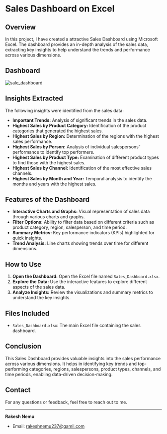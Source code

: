 # Sales Dashboard on Excel

## Overview
In this project, I have created a attractive Sales Dashboard using Microsoft Excel. The dashboard provides an in-depth analysis of the sales data, extracting key insights to help understand the trends and performance across various dimensions.
## Dashboard
![sale_dashboard](https://github.com/user-attachments/assets/cb0b72e9-926a-4b9b-b626-3892bff622c4)

## Insights Extracted
The following insights were identified from the sales data:
- **Important Trends:** Analysis of significant trends in the sales data.
- **Highest Sales by Product Category:** Identification of the product categories that generated the highest sales.
- **Highest Sales by Region:** Determination of the regions with the highest sales performance.
- **Highest Sales by Person:** Analysis of individual salespersons' performance to identify top performers.
- **Highest Sales by Product Type:** Examination of different product types to find those with the highest sales.
- **Highest Sales by Channel:** Identification of the most effective sales channels.
- **Highest Sales by Month and Year:** Temporal analysis to identify the months and years with the highest sales.

## Features of the Dashboard
- **Interactive Charts and Graphs:** Visual representation of sales data through various charts and graphs.
- **Filter Options:** Ability to filter data based on different criteria such as product category, region, salesperson, and time period.
- **Summary Metrics:** Key performance indicators (KPIs) highlighted for quick insights.
- **Trend Analysis:** Line charts showing trends over time for different dimensions.

## How to Use
1. **Open the Dashboard:** Open the Excel file named `Sales_Dashboard.xlsx`.
2. **Explore the Data:** Use the interactive features to explore different aspects of the sales data.
3. **Analyze Insights:** Review the visualizations and summary metrics to understand the key insights.

## Files Included
- `Sales_Dashboard.xlsx`: The main Excel file containing the sales dashboard.

## Conclusion
This Sales Dashboard provides valuable insights into the sales performance across various dimensions. It helps in identifying key trends and top-performing categories, regions, salespersons, product types, channels, and time periods, enabling data-driven decision-making.

## Contact
For any questions or feedback, feel free to reach out to me.

---
**Rakesh Nemu**
- Email: rakeshnemu237@gamil.com
